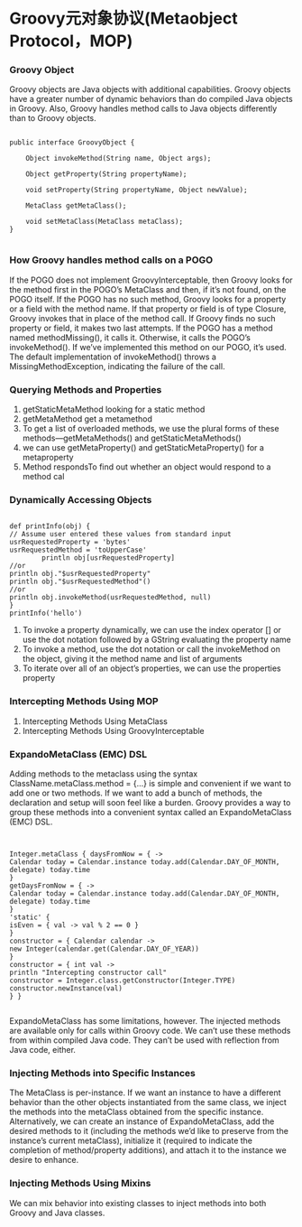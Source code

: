 # Groovy元对象协议(Metaobject Protocol，MOP)

### Groovy Object
Groovy objects are Java objects with additional capabilities. Groovy objects have a greater number of dynamic behaviors than do compiled Java objects in Groovy. Also, Groovy handles method calls to Java objects differently than to Groovy objects.

```

public interface GroovyObject {

    Object invokeMethod(String name, Object args);

    Object getProperty(String propertyName);

    void setProperty(String propertyName, Object newValue);

    MetaClass getMetaClass();

    void setMetaClass(MetaClass metaClass);
}


```



### How Groovy handles method calls on a POGO

If the POGO does not implement GroovyInterceptable, then Groovy looks for the method first in the POGO’s MetaClass and then, if it’s not found, on the POGO itself. If the POGO has no such method, Groovy looks for a property or a field with the method name. If that property or field is of type Closure, Groovy invokes that in place of the method call. If Groovy finds no such property or field, it makes two last attempts. If the POGO has a method named methodMissing(), it calls it. Otherwise, it calls the POGO’s invokeMethod(). If we’ve implemented this method on our POGO, it’s used. The default implementation of invokeMethod() throws a MissingMethodException, indicating the failure of the call.



### Querying Methods and Properties
1. getStaticMetaMethod looking for a static method
2. getMetaMethod  get a metamethod
3. To get a list of overloaded methods, we use the plural forms of these methods—getMetaMethods() and getStaticMetaMethods()
4. we can use getMetaProperty() and getStaticMetaProperty() for a metaproperty
5. Method respondsTo find out whether an object would respond to a method cal

###  Dynamically Accessing Objects

```

def printInfo(obj) {// Assume user entered these values from standard input usrRequestedProperty = 'bytes'usrRequestedMethod = 'toUpperCase'        println obj[usrRequestedProperty]//orprintln obj."$usrRequestedProperty"println obj."$usrRequestedMethod"()//orprintln obj.invokeMethod(usrRequestedMethod, null)} 
printInfo('hello')

```
1. To invoke a property dynamically, we can use the index operator [] or use the dot notation followed by a GString evaluating the property name
2. To invoke a method, use the dot notation or call the invokeMethod on the object, giving it the method name and list of arguments
3. To iterate over all of an object’s properties, we can use the properties property


### Intercepting Methods Using MOP
1. Intercepting Methods Using MetaClass
2.  Intercepting Methods Using GroovyInterceptable### ExpandoMetaClass (EMC) DSL

Adding methods to the metaclass using the syntax ClassName.metaClass.method = {...} is simple and convenient if we want to add one or two methods. If we want to add a bunch of methods, the declaration and setup will soon feel like a burden. Groovy provides a way to group these methods into a convenient syntax called an ExpandoMetaClass (EMC) DSL.


```


Integer.metaClass { daysFromNow = { ->Calendar today = Calendar.instance today.add(Calendar.DAY_OF_MONTH, delegate) today.time}getDaysFromNow = { ->Calendar today = Calendar.instance today.add(Calendar.DAY_OF_MONTH, delegate) today.time}'static' {isEven = { val -> val % 2 == 0 }}constructor = { Calendar calendar ->new Integer(calendar.get(Calendar.DAY_OF_YEAR))}constructor = { int val ->println "Intercepting constructor call"constructor = Integer.class.getConstructor(Integer.TYPE) constructor.newInstance(val)} }


```


ExpandoMetaClass has some limitations, however. The injected methods are available only for calls within Groovy code.  We can’t use these methods from within compiled Java code. They can’t be used with reflection from Java code, either.


### Injecting Methods into Specific Instances

The MetaClass is per-instance. If we want an instance to have a different behavior than the other objects instantiated from the same class, we inject the methods into the metaClass obtained from the specific instance. Alternatively, we can create an instance of ExpandoMetaClass, add the desired methods to it (including the methods we’d like to preserve from the instance’s current metaClass), initialize it (required to indicate the completion of method/property additions), and attach it to the instance we desire to enhance.


### Injecting Methods Using Mixins

We can mix behavior into existing classes to inject methods into both Groovy and Java classes.